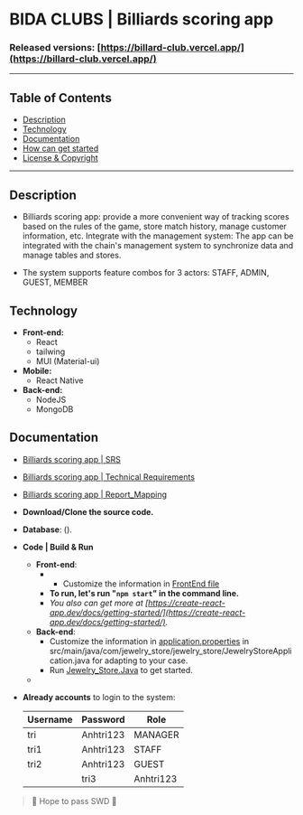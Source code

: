 

#  BIDA CLUBS | Billiards scoring app
### Released versions: [https://billard-club.vercel.app/](https://billard-club.vercel.app/)

--------------------------------------------------
## Table of Contents
- [Description](#description)
- [Technology](#technology)
- [Documentation](#documentation)
- [How can get started](#how-can-get-started)
- [License & Copyright](#license--copyright)
--------------------------------------------------
## Description

 - Billiards scoring app: provide a more convenient way of tracking scores based on the rules of the game, store match history, manage customer information, etc.
Integrate with the management system: The app can be integrated with the chain's management system to synchronize data and manage tables and stores.

 - The system supports feature combos for 3 actors: STAFF, ADMIN, GUEST, MEMBER

## Technology

- **Front-end:** 
	- React
	- tailwing
	- MUI (Material-ui)
- **Mobile:** 
	- React Native
- **Back-end:** 
	- NodeJS
	- MongoDB

## Documentation
- [Billiards scoring app | SRS](link)
- [Billiards scoring app | Technical Requirements](link)
- [Billiards scoring app | Report_Mapping](link)


-   **Download/Clone the source code.**
- **Database**: ().
- **Code | Build & Run**
	- **Front-end**:
 		-   - Customize the information in  [FrontEnd file](https://github.com/quocthink19/JEWELRY_STORE/tree/Payment)
		-   **To run, let's run "`npm start`" in the command line.**
		-   *You also can get more at [https://create-react-app.dev/docs/getting-started/](https://create-react-app.dev/docs/getting-started/).*
	- **Back-end**:
		- Customize the information in  [application.properties](https://github.com/quocthink19/JEWELRY_STORE/blob/BACKEND/src/main/java/com/jewelry_store/jewelry_store/JewelryStoreApplication.java)  in src/main/java/com/jewelry_store/jewelry_store/JewelryStoreApplication.java for adapting to your case.
		- Run [Jewelry_Store.Java]() to get started.
  - 
- **Already accounts** to login to the system:

	| Username | Password  | Role     |
	|----------|---------- |----------|
	| tri      | Anhtri123 | MANAGER  |
	| tri1     | Anhtri123 | STAFF    |
	| tri2     | Anhtri123 | GUEST    |
        | tri3     | Anhtri123 | MEMBER   |
	

> 🤟 Hope to pass SWD 🤟
